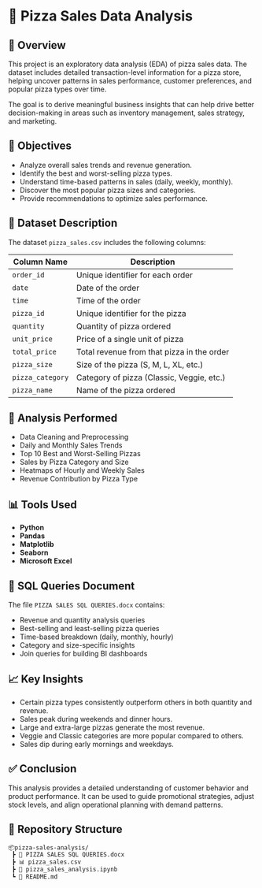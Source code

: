 # 🍕 Pizza Sales Data Analysis

## 📌 Overview

This project is an exploratory data analysis (EDA) of pizza sales data. The dataset includes detailed transaction-level information for a pizza store, helping uncover patterns in sales performance, customer preferences, and popular pizza types over time.

The goal is to derive meaningful business insights that can help drive better decision-making in areas such as inventory management, sales strategy, and marketing.

## 🎯 Objectives

* Analyze overall sales trends and revenue generation.
* Identify the best and worst-selling pizza types.
* Understand time-based patterns in sales (daily, weekly, monthly).
* Discover the most popular pizza sizes and categories.
* Provide recommendations to optimize sales performance.

## 📂 Dataset Description

The dataset `pizza_sales.csv` includes the following columns:

| Column Name      | Description                                |
| ---------------- | ------------------------------------------ |
| `order_id`       | Unique identifier for each order           |
| `date`           | Date of the order                          |
| `time`           | Time of the order                          |
| `pizza_id`       | Unique identifier for the pizza            |
| `quantity`       | Quantity of pizza ordered                  |
| `unit_price`     | Price of a single unit of pizza            |
| `total_price`    | Total revenue from that pizza in the order |
| `pizza_size`     | Size of the pizza (S, M, L, XL, etc.)      |
| `pizza_category` | Category of pizza (Classic, Veggie, etc.)  |
| `pizza_name`     | Name of the pizza ordered                  |

## 🧠 Analysis Performed

* Data Cleaning and Preprocessing
* Daily and Monthly Sales Trends
* Top 10 Best and Worst-Selling Pizzas
* Sales by Pizza Category and Size
* Heatmaps of Hourly and Weekly Sales
* Revenue Contribution by Pizza Type

## 📊 Tools Used

* **Python**
* **Pandas**
* **Matplotlib**
* **Seaborn**
* **Microsoft Excel**


## 📘 SQL Queries Document

The file `PIZZA SALES SQL QUERIES.docx` contains:

* Revenue and quantity analysis queries
* Best-selling and least-selling pizza queries
* Time-based breakdown (daily, monthly, hourly)
* Category and size-specific insights
* Join queries for building BI dashboards

## 📈 Key Insights

* Certain pizza types consistently outperform others in both quantity and revenue.
* Sales peak during weekends and dinner hours.
* Large and extra-large pizzas generate the most revenue.
* Veggie and Classic categories are more popular compared to others.
* Sales dip during early mornings and weekdays.

## ✅ Conclusion

This analysis provides a detailed understanding of customer behavior and product performance. It can be used to guide promotional strategies, adjust stock levels, and align operational planning with demand patterns.

## 📁 Repository Structure

```bash
📦pizza-sales-analysis/
 ┣ 📘 PIZZA SALES SQL QUERIES.docx
 ┣ 📊 pizza_sales.csv
 ┣ 📓 pizza_sales_analysis.ipynb
 ┗ 📄 README.md

